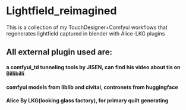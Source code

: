# Lightfield_reimagined
This is a collection of my TouchDesigner+Comfyui workflows that regenerates lightfield captured in blender with Alice-LKG plugins

## All external plugin used are:
#### a comfyui_td tunneling tools by JISEN, can find his video about tis on Billibilli
#### comfyui models from liblib and civitai, contronets from huggingface
#### Alice By LKG(looking glass factory), for primary quilt generating

